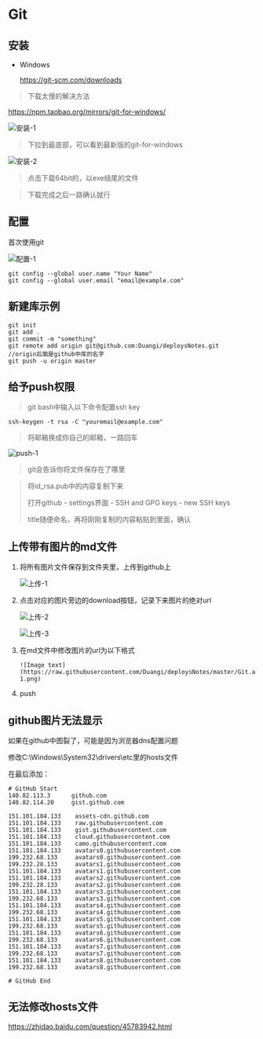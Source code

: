# Git

## 安装

- Windows

  https://git-scm.com/downloads

> 下载太慢的解决方法

https://npm.taobao.org/mirrors/git-for-windows/

![安装-1](https://raw.githubusercontent.com/Duangi/deploysNotes/master/Git.assets/安装-1.png)

> 下拉到最底部，可以看到最新版的git-for-windows

![安装-2](https://raw.githubusercontent.com/Duangi/deploysNotes/master/Git.assets/安装-2.png)

> 点击下载64bit的，以exe结尾的文件

> 下载完成之后一路确认就行



## 配置

首次使用git

![配置-1](https://raw.githubusercontent.com/Duangi/deploysNotes/master/Git.assets/%E9%85%8D%E7%BD%AE-1.png)

```
git config --global user.name "Your Name"
git config --global user.email "email@example.com"
```



## 新建库示例

```
git init
git add .
git commit -m "something"
git remote add origin git@github.com:Duangi/deploysNotes.git
//origin后面是github中库的名字
git push -u origin master
```



## 给予push权限

> git bash中输入以下命令配置ssh key

```ssh-keygen -t rsa -C "youremail@example.com"```

>  将邮箱换成你自己的邮箱，一路回车

![push-1](https://raw.githubusercontent.com/Duangi/deploysNotes/master/Git.assets/push%E6%9D%83%E9%99%90-1.png)

> git会告诉你将文件保存在了哪里

> 将id_rsa.pub中的内容复制下来
>
> 打开github - settings界面 - SSH and GPG keys - new SSH keys
>
> title随便命名，再将刚刚复制的内容粘贴到里面，确认



## 上传带有图片的md文件

1. 将所有图片文件保存到文件夹里，上传到github上

   ![上传-1](https://raw.githubusercontent.com/Duangi/deploysNotes/master/Git.assets/image-20200701100003913.png)

2. 点击对应的图片旁边的download按钮，记录下来图片的绝对url

   ![上传-2](https://raw.githubusercontent.com/Duangi/deploysNotes/master/Git.assets/image-20200701100046955.png)

   

   ![上传-3](https://raw.githubusercontent.com/Duangi/deploysNotes/master/Git.assets/image-20200701100120769.png)

3. 在md文件中修改图片的url为以下格式

   ```
   ![Image text](https://raw.githubusercontent.com/Duangi/deploysNotes/master/Git.assets/push%E6%9D%83%E9%99%90-1.png)
   ```

4. push

## github图片无法显示

如果在github中图裂了，可能是因为浏览器dns配置问题

修改C:\Windows\System32\drivers\etc里的hosts文件

在最后添加：

```
# GitHub Start 
140.82.113.3      github.com
140.82.114.20     gist.github.com

151.101.184.133    assets-cdn.github.com
151.101.184.133    raw.githubusercontent.com
151.101.184.133    gist.githubusercontent.com
151.101.184.133    cloud.githubusercontent.com
151.101.184.133    camo.githubusercontent.com
151.101.184.133    avatars0.githubusercontent.com
199.232.68.133     avatars0.githubusercontent.com
199.232.28.133     avatars1.githubusercontent.com
151.101.184.133    avatars1.githubusercontent.com
151.101.184.133    avatars2.githubusercontent.com
199.232.28.133     avatars2.githubusercontent.com
151.101.184.133    avatars3.githubusercontent.com
199.232.68.133     avatars3.githubusercontent.com
151.101.184.133    avatars4.githubusercontent.com
199.232.68.133     avatars4.githubusercontent.com
151.101.184.133    avatars5.githubusercontent.com
199.232.68.133     avatars5.githubusercontent.com
151.101.184.133    avatars6.githubusercontent.com
199.232.68.133     avatars6.githubusercontent.com
151.101.184.133    avatars7.githubusercontent.com
199.232.68.133     avatars7.githubusercontent.com
151.101.184.133    avatars8.githubusercontent.com
199.232.68.133     avatars8.githubusercontent.com

# GitHub End
```



## 无法修改hosts文件

https://zhidao.baidu.com/question/45783942.html